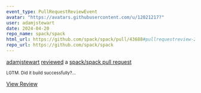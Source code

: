 ```yaml
---
event_type: PullRequestReviewEvent
avatar: "https://avatars.githubusercontent.com/u/12021217?"
user: adamjstewart
date: 2024-04-20
repo_name: spack/spack
html_url: https://github.com/spack/spack/pull/43688#pullrequestreview-2012356695
repo_url: https://github.com/spack/spack
---
```


<a href='https://github.com/adamjstewart' target='_blank'>adamjstewart</a> <a href='https://github.com/spack/spack/pull/43688#pullrequestreview-2012356695' target='_blank'>reviewed</a> a <a href='https://github.com/spack/spack/pull/43688' target='_blank'>spack/spack pull request</a>

<small>LGTM. Did it build successfully?...</small>

<a href='https://github.com/spack/spack/pull/43688#pullrequestreview-2012356695' target='_blank'>View Review</a>